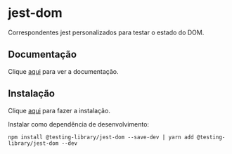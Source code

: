 # jest-dom

Correspondentes jest personalizados para testar o estado do DOM.

## Documentação

Clique [aqui](https://github.com/testing-library/jest-dom) para ver a documentação.

## Instalação

Clique [aqui](https://www.npmjs.com/package/@testing-library/jest-dom) para fazer a instalação.

Instalar como dependência de desenvolvimento:

```
npm install @testing-library/jest-dom --save-dev | yarn add @testing-library/jest-dom --dev
```